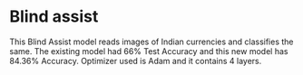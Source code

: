 # Blind assist
This Blind Assist model reads images of Indian currencies and classifies the same. The existing model had 66% Test Accuracy and this new model has 84.36% Accuracy. Optimizer used is Adam and it contains 4 layers.

